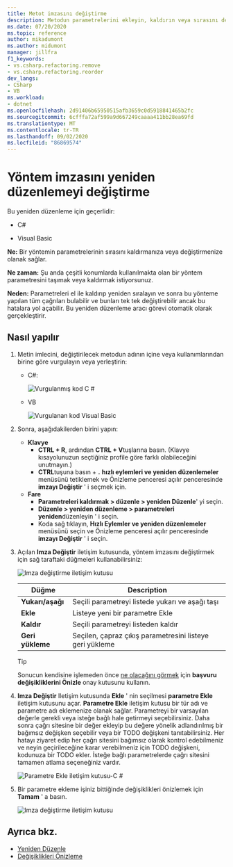 ```yaml
---
title: Metot imzasını değiştirme
description: Metodun parametrelerini ekleyin, kaldırın veya sırasını değiştirin. Yöntemine sağ tıklayın, hızlı eylemler ve yeniden düzenlemeler ' ı seçin ve Imzayı Değiştir ' i seçin.
ms.date: 07/20/2020
ms.topic: reference
author: mikadumont
ms.author: midumont
manager: jillfra
f1_keywords:
- vs.csharp.refactoring.remove
- vs.csharp.refactoring.reorder
dev_langs:
- CSharp
- VB
ms.workload:
- dotnet
ms.openlocfilehash: 2d91406b65950515afb3659c0d5918841465b2fc
ms.sourcegitcommit: 6cfffa72af599a9d667249caaaa411bb28ea69fd
ms.translationtype: MT
ms.contentlocale: tr-TR
ms.lasthandoff: 09/02/2020
ms.locfileid: "86869574"
---
```

# <a name="change-a-method-signature-refactoring"></a>Yöntem imzasını yeniden düzenlemeyi değiştirme

Bu yeniden düzenleme için geçerlidir:

- C#

- Visual Basic

**Ne:** Bir yöntemin parametrelerinin sırasını kaldırmanıza veya değiştirmenize olanak sağlar.

**Ne zaman:** Şu anda çeşitli konumlarda kullanılmakta olan bir yöntem parametresini taşımak veya kaldırmak istiyorsunuz.

**Neden:** Parametreleri el ile kaldırıp yeniden sıralayın ve sonra bu yönteme yapılan tüm çağrıları bulabilir ve bunları tek tek değiştirebilir ancak bu hatalara yol açabilir.  Bu yeniden düzenleme aracı görevi otomatik olarak gerçekleştirir.

## <a name="how-to"></a>Nasıl yapılır

1. Metin imlecini, değiştirilecek metodun adının içine veya kullanımlarından birine göre vurgulayın veya yerleştirin:

   - C#:

       ![Vurgulanmış kod C #](media/changesignature-highlight-cs.png)

   - VB

       ![Vurgulanan kod Visual Basic](media/changesignature-highlight-vb.png)

2. Sonra, aşağıdakilerden birini yapın:

   - **Klavye**
      - **CTRL + R**, ardından **CTRL + V**tuşlarına basın.  (Klavye kısayolunuzun seçtiğiniz profile göre farklı olabileceğini unutmayın.)
      - **CTRL**tuşuna basın + **.** **hızlı eylemleri ve yeniden düzenlemeler** menüsünü tetiklemek ve Önizleme penceresi açılır penceresinde **imzayı Değiştir** ' i seçmek için.
   - **Fare**
      - **Parametreleri kaldırmak > düzenle > yeniden Düzenle**' yi seçin.
      - **Düzenle > yeniden düzenleme > parametreleri yeniden**düzenleyin ' i seçin.
      - Koda sağ tıklayın, **Hızlı Eylemler ve yeniden düzenlemeler** menüsünü seçin ve Önizleme penceresi açılır penceresinde **imzayı Değiştir** ' i seçin.

3. Açılan **Imza Değiştir** iletişim kutusunda, yöntem imzasını değiştirmek için sağ taraftaki düğmeleri kullanabilirsiniz:

   ![Imza değiştirme iletişim kutusu](media/change-signature.png)

   | Düğme | Description
   | ------ | ---
   | **Yukarı/aşağı** | Seçili parametreyi listede yukarı ve aşağı taşı
   | **Ekle** | Listeye yeni bir parametre Ekle
   | **Kaldır** | Seçili parametreyi listeden kaldır
   | **Geri yükleme** | Seçilen, çapraz çıkış parametresini listeye geri yükleme

   > [!TIP]
   > Sonucun kendisine işlemeden önce [ne olacağını görmek](../../ide/preview-changes.md) için **başvuru değişikliklerini Önizle** onay kutusunu kullanın.

4. **Imza Değiştir** Iletişim kutusunda **Ekle** ' nin seçilmesi **parametre Ekle** iletişim kutusunu açar. **Parametre Ekle** iletişim kutusu bir tür adı ve parametre adı eklemenize olanak sağlar. Parametreyi bir varsayılan değerle gerekli veya isteğe bağlı hale getirmeyi seçebilirsiniz. Daha sonra çağrı sitesine bir değer ekleyip bu değere yönelik adlandırılmış bir bağımsız değişken seçebilir veya bir TODO değişkeni tanıtabilirsiniz. Her hatayı ziyaret edip her çağrı sitesini bağımsız olarak kontrol edebilmeniz ve neyin geçirileceğine karar verebilmeniz için TODO değişkeni, kodunuza bir TODO ekler. İsteğe bağlı parametrelerde çağrı sitesini tamamen atlama seçeneğiniz vardır.

    ![Parametre Ekle iletişim kutusu-C #](media/add-parameter-dialog.png)

5. Bir parametre ekleme işiniz bittiğinde değişiklikleri önizlemek için **Tamam** ' a basın.

    ![Imza değiştirme iletişim kutusu](media/change-signature.png)

## <a name="see-also"></a>Ayrıca bkz.

- [Yeniden Düzenle](../refactoring-in-visual-studio.md)
- [Değişiklikleri Önizleme](../../ide/preview-changes.md)